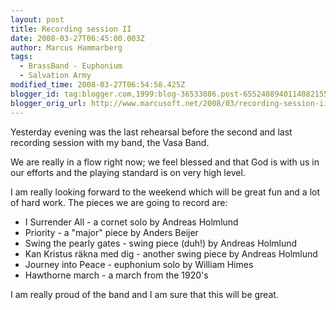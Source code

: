 ```yaml
---
layout: post
title: Recording session II
date: 2008-03-27T06:45:00.003Z
author: Marcus Hammarberg
tags:
  - BrassBand - Euphonium
  - Salvation Army
modified_time: 2008-03-27T06:54:58.425Z
blogger_id: tag:blogger.com,1999:blog-36533086.post-6552408940114082155
blogger_orig_url: http://www.marcusoft.net/2008/03/recording-session-ii.html
---
```


Yesterday
evening was the last rehearsal before the second and last recording
session with my band, the Vasa Band.

We are really in a flow right now; we feel blessed and that God is with
us in our efforts and the playing standard is on very high level.

I am really looking forward to the weekend which will be great fun and a
lot of hard work. The pieces we are going to record are:

- I Surrender All - a cornet solo by Andreas Holmlund
- Priority - a "major" piece by Anders Beijer
- Swing the pearly gates - swing piece (duh!) by Andreas Holmlund
- Kan Kristus räkna med dig - another swing piece by Andreas Holmlund
- Journey into Peace - euphonium solo by William Himes
- Hawthorne march - a march from the 1920's

I am really proud of the band and I am sure that this will be great.

